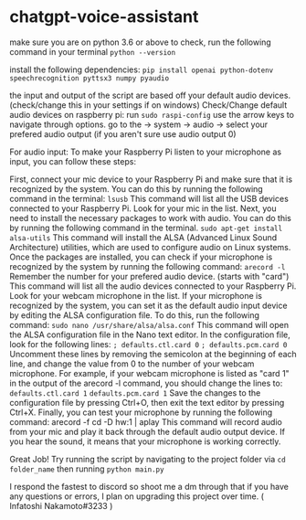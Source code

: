 # chatgpt-voice-assistant

make sure you are on python 3.6 or above
to check, run the following command in your terminal `python --version`

install the following dependencies:
`pip install openai python-dotenv speechrecognition pyttsx3 numpy pyaudio`


the input and output of the script are based off your default audio devices. (check/change this in your settings if on windows)
Check/Change default audio devices on raspberry pi:
run `sudo raspi-config`
use the arrow keys to navigate through options. go to the -> system -> audio -> select your prefered audio output (if you aren't sure use audio output 0)

For audio input:
To make your Raspberry Pi listen to your microphone as input, you can follow these steps:

First, connect your mic device to your Raspberry Pi and make sure that it is recognized by the system. You can do this by running 
the following command in the terminal:
`lsusb`
This command will list all the USB devices connected to your Raspberry Pi. Look for your mic in the list.
Next, you need to install the necessary packages to work with audio. You can do this by running the following command in the terminal.
`sudo apt-get install alsa-utils`
This command will install the ALSA (Advanced Linux Sound Architecture) utilities, which are used to configure audio on Linux systems.
Once the packages are installed, you can check if your microphone is recognized by the system by running the following command:
`arecord -l`
Remember the number for your prefered audio device. (starts with "card") 
This command will list all the audio devices connected to your Raspberry Pi. Look for your webcam microphone in the list.
If your microphone is recognized by the system, you can set it as the default audio input device by editing the ALSA configuration 
file. To do this, run the following command:
`sudo nano /usr/share/alsa/alsa.conf`
This command will open the ALSA configuration file in the Nano text editor.
In the configuration file, look for the following lines:
`; defaults.ctl.card 0`
`; defaults.pcm.card 0`
Uncomment these lines by removing the semicolon at the beginning of each line, and change the value from 0 to the number of your 
webcam microphone. For example, if your webcam microphone is listed as "card 1" in the output of the arecord -l command, you should change the lines to:
`defaults.ctl.card 1`
`defaults.pcm.card 1`
Save the changes to the configuration file by pressing Ctrl+O, then exit the text editor by pressing Ctrl+X.
Finally, you can test your microphone by running the following command:
arecord -f cd -D hw:1 | aplay
This command will record audio from your mic and play it back through the default audio output device. If you hear 
the sound, it means that your microphone is working correctly.

Great Job! Try running the script by navigating to the project folder via `cd folder_name` then running `python main.py`

I respond the fastest to discord so shoot me a dm through that if you have any questions or errors, I plan on upgrading this project over time. ( Infatoshi Nakamoto#3233 )
